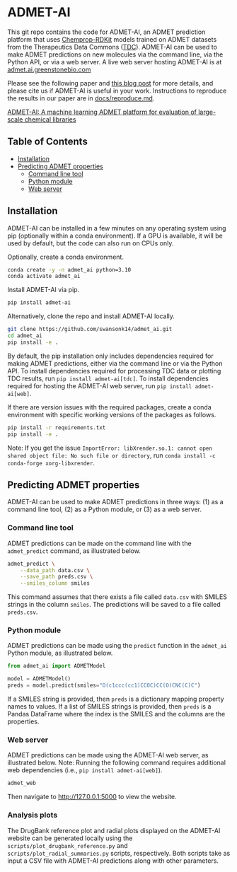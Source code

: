 # ADMET-AI

This git repo contains the code for ADMET-AI, an ADMET prediction platform that
uses [Chemprop-RDKit]((https://github.com/chemprop/chemprop)) models trained on ADMET datasets from the Therapeutics
Data Commons ([TDC](https://tdcommons.ai/)). ADMET-AI can be used to make ADMET predictions on new molecules via the
command line, via the Python API, or via a web server. A live web server hosting ADMET-AI is
at [admet.ai.greenstonebio.com](https://admet.ai.greenstonebio.com)

Please see the following paper and [this blog post](https://portal.valencelabs.com/blogs/post/admet-ai-a-machine-learning-admet-platform-for-evaluation-of-large-scale-QPEa0j5OTYYHTaA) for more
details, and please cite us if ADMET-AI is useful in your work. Instructions to reproduce the results in our paper are in [docs/reproduce.md](docs/reproduce.md).

[ADMET-AI: A machine learning ADMET platform for evaluation of large-scale chemical libraries](https://academic.oup.com/bioinformatics/advance-article/doi/10.1093/bioinformatics/btae416/7698030?utm_source=authortollfreelink&utm_campaign=bioinformatics&utm_medium=email&guestAccessKey=f4fca1d2-49ec-4b10-b476-5aea3bf37045)


## Table of Contents

- [Installation](#installation)
- [Predicting ADMET properties](#predicting-admet-properties)
    * [Command line tool](#command-line-tool)
    * [Python module](#python-module)
    * [Web server](#web-server)

## Installation

ADMET-AI can be installed in a few minutes on any operating system using pip (optionally within a conda environment). If
a GPU is available, it will be used by default, but the code can also run on CPUs only.

Optionally, create a conda environment.

```bash
conda create -y -n admet_ai python=3.10
conda activate admet_ai
```

Install ADMET-AI via pip.

```bash
pip install admet-ai
```

Alternatively, clone the repo and install ADMET-AI locally.

```bash
git clone https://github.com/swansonk14/admet_ai.git
cd admet_ai
pip install -e .
```

By default, the pip installation only includes dependencies required for making ADMET predictions, either via the
command line or via the Python API. To install dependencies required for processing TDC data or plotting TDC results,
run `pip install admet-ai[tdc]`. To install dependencies required for hosting the ADMET-AI web server,
run `pip install admet-ai[web]`.

If there are version issues with the required packages, create a conda environment with specific working versions of the
packages as follows.

```bash
pip install -r requirements.txt
pip install -e .
```

Note: If you get the issue `ImportError: libXrender.so.1: cannot open shared object file: No such file or directory`,
run `conda install -c conda-forge xorg-libxrender`.

## Predicting ADMET properties

ADMET-AI can be used to make ADMET predictions in three ways: (1) as a command line tool, (2) as a Python module, or (3)
as a web server.

### Command line tool

ADMET predictions can be made on the command line with the `admet_predict` command, as illustrated below.

```bash
admet_predict \
    --data_path data.csv \
    --save_path preds.csv \
    --smiles_column smiles
```

This command assumes that there exists a file called `data.csv` with SMILES strings in the column `smiles`. The
predictions will be saved to a file called `preds.csv`.

### Python module

ADMET predictions can be made using the `predict` function in the `admet_ai` Python module, as illustrated below.

```python
from admet_ai import ADMETModel

model = ADMETModel()
preds = model.predict(smiles="O(c1ccc(cc1)CCOC)CC(O)CNC(C)C")
```

If a SMILES string is provided, then `preds` is a dictionary mapping property names to values. If a list of SMILES
strings is provided, then `preds` is a Pandas DataFrame where the index is the SMILES and the columns are the
properties.

### Web server

ADMET predictions can be made using the ADMET-AI web server, as illustrated below. Note: Running the following command
requires additional web dependencies (i.e., `pip install admet-ai[web]`).

```bash
admet_web
```

Then navigate to http://127.0.0.1:5000 to view the website.

### Analysis plots

The DrugBank reference plot and radial plots displayed on the ADMET-AI website can be generated locally using the
`scripts/plot_drugbank_reference.py` and `scripts/plot_radial_summaries.py` scripts, respectively. Both scripts
take as input a CSV file with ADMET-AI predictions along with other parameters.
